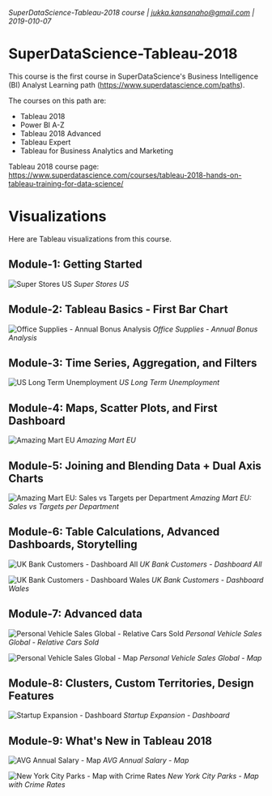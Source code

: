 _SuperDataScience-Tableau-2018 course | jukka.kansanaho@gmail.com | 2019-010-07_

# SuperDataScience-Tableau-2018

This course is the first course in SuperDataScience's Business Intelligence (BI) Analyst Learning path (https://www.superdatascience.com/paths).

The courses on this path are:
* Tableau 2018
* Power BI A-Z
* Tableau 2018 Advanced
* Tableau Expert
* Tableau for Business Analytics and Marketing

Tableau 2018 course page: https://www.superdatascience.com/courses/tableau-2018-hands-on-tableau-training-for-data-science/

# Visualizations
Here are Tableau visualizations from this course.


## Module-1: Getting Started
![Super Stores US](./pics/Tableau-2018-M1-Pic1.png)
*Super Stores US*


## Module-2: Tableau Basics - First Bar Chart
![Office Supplies - Annual Bonus Analysis](./pics/Tableau-2018-M2-Pic1.png)
*Office Supplies - Annual Bonus Analysis*


## Module-3: Time Series, Aggregation, and Filters
![US Long Term Unemployment](./pics/Tableau-2018-M3-Pic1.png)
*US Long Term Unemployment*


## Module-4: Maps, Scatter Plots, and First Dashboard
![Amazing Mart EU](./pics/Tableau-2018-M4-Pic1.png)
*Amazing Mart EU*


## Module-5: Joining and Blending Data + Dual Axis Charts
![Amazing Mart EU: Sales vs Targets per Department](./pics/Tableau-2018-M5-Pic1.png)
*Amazing Mart EU: Sales vs Targets per Department*


## Module-6: Table Calculations, Advanced Dashboards, Storytelling
![UK Bank Customers - Dashboard All](./pics/Tableau-2018-M6-Pic1.png)
*UK Bank Customers - Dashboard All*


![UK Bank Customers - Dashboard Wales](./pics/Tableau-2018-M6-Pic2.png)
*UK Bank Customers - Dashboard Wales*


## Module-7: Advanced data
![Personal Vehicle Sales Global - Relative Cars Sold](./pics/Tableau-2018-M7-Pic1.png)
*Personal Vehicle Sales Global - Relative Cars Sold*


![Personal Vehicle Sales Global - Map](./pics/Tableau-2018-M7-Pic2.png)
*Personal Vehicle Sales Global - Map*


## Module-8: Clusters, Custom Territories, Design Features
![Startup Expansion - Dashboard](./pics/Tableau-2018-M8-Pic1.png)
*Startup Expansion - Dashboard*


## Module-9: What's New in Tableau 2018
![AVG Annual Salary - Map](./pics/Tableau-2018-M9-Pic1.png)
*AVG Annual Salary - Map*


![New York City Parks - Map with Crime Rates](./pics/Tableau-2018-M9-Pic2.png)
*New York City Parks - Map with Crime Rates*
